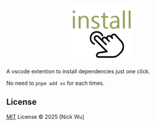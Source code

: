 <p align='center'>
    <img height="150" src="./icon.png">
</p>

A vscode extention to install dependencies just one click.

No need to `pnpm add xx` for each times.

## License

[MIT](./LICENSE.md) License © 2025 [Nick Wu]
